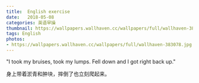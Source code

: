 ```yaml
---
title:  English exercise
date:   2018-05-08
categories: 英语早操
thumbnail: https://wallpapers.wallhaven.cc/wallpapers/full/wallhaven-383078.jpg
tags: English
photos:
- https://wallpapers.wallhaven.cc/wallpapers/full/wallhaven-383078.jpg
---
```


"I took my bruises, took my lumps. Fell down and I got right back up."
<p>身上带着淤青和肿块，摔倒了也立刻爬起来。</p>
